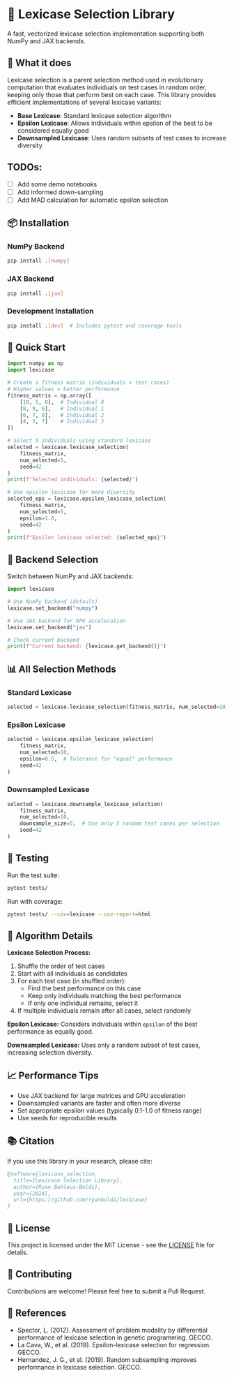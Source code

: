 # 🧬 Lexicase Selection Library

A fast, vectorized lexicase selection implementation supporting both NumPy and JAX backends.

## 🎯 What it does

Lexicase selection is a parent selection method used in evolutionary computation that evaluates individuals on test cases in random order, keeping only those that perform best on each case. This library provides efficient implementations of several lexicase variants:

- **Base Lexicase**: Standard lexicase selection algorithm
- **Epsilon Lexicase**: Allows individuals within epsilon of the best to be considered equally good
- **Downsampled Lexicase**: Uses random subsets of test cases to increase diversity

## TODOs:

- [ ] Add some demo notebooks
- [ ] Add informed down-sampling
- [ ] Add MAD calculation for automatic epsilon selection

## 📦 Installation

### NumPy Backend
```bash
pip install .[numpy]
```

### JAX Backend  
```bash
pip install .[jax]
```

### Development Installation
```bash
pip install .[dev]  # Includes pytest and coverage tools
```

## 🚀 Quick Start

```python
import numpy as np
import lexicase

# Create a fitness matrix (individuals × test cases)
# Higher values = better performance
fitness_matrix = np.array([
    [10, 5, 8],  # Individual 0
    [8, 9, 6],   # Individual 1  
    [6, 7, 9],   # Individual 2
    [4, 3, 7]    # Individual 3
])

# Select 5 individuals using standard lexicase
selected = lexicase.lexicase_selection(
    fitness_matrix, 
    num_selected=5, 
    seed=42
)
print(f"Selected individuals: {selected}")

# Use epsilon lexicase for more diversity
selected_eps = lexicase.epsilon_lexicase_selection(
    fitness_matrix, 
    num_selected=5, 
    epsilon=1.0,
    seed=42
)
print(f"Epsilon lexicase selected: {selected_eps}")
```

## 🔧 Backend Selection

Switch between NumPy and JAX backends:

```python
import lexicase

# Use NumPy backend (default)
lexicase.set_backend("numpy")

# Use JAX backend for GPU acceleration
lexicase.set_backend("jax")

# Check current backend
print(f"Current backend: {lexicase.get_backend()}")
```

## 📊 All Selection Methods

### Standard Lexicase
```python
selected = lexicase.lexicase_selection(fitness_matrix, num_selected=10, seed=42)
```

### Epsilon Lexicase
```python
selected = lexicase.epsilon_lexicase_selection(
    fitness_matrix, 
    num_selected=10, 
    epsilon=0.5,  # Tolerance for "equal" performance
    seed=42
)
```

### Downsampled Lexicase
```python
selected = lexicase.downsample_lexicase_selection(
    fitness_matrix,
    num_selected=10,
    downsample_size=5,  # Use only 5 random test cases per selection
    seed=42
)
```


## 🧪 Testing

Run the test suite:

```bash
pytest tests/
```

Run with coverage:

```bash
pytest tests/ --cov=lexicase --cov-report=html
```

## 🔬 Algorithm Details

**Lexicase Selection Process:**
1. Shuffle the order of test cases
2. Start with all individuals as candidates
3. For each test case (in shuffled order):
   - Find the best performance on this case
   - Keep only individuals matching the best performance
   - If only one individual remains, select it
4. If multiple individuals remain after all cases, select randomly

**Epsilon Lexicase:** Considers individuals within `epsilon` of the best performance as equally good.

**Downsampled Lexicase:** Uses only a random subset of test cases, increasing selection diversity.

## 📈 Performance Tips

- Use JAX backend for large matrices and GPU acceleration
- Downsampled variants are faster and often more diverse
- Set appropriate epsilon values (typically 0.1-1.0 of fitness range)
- Use seeds for reproducible results

## 📚 Citation

If you use this library in your research, please cite:

```bibtex
@software{lexicase_selection,
  title={Lexicase Selection Library},
  author={Ryan Bahlous-Boldi},
  year={2024},
  url={https://github.com/ryanboldi/lexicase}
}
```

## 📄 License

This project is licensed under the MIT License - see the [LICENSE](LICENSE) file for details.

## 🤝 Contributing

Contributions are welcome! Please feel free to submit a Pull Request.

## 🔗 References

- Spector, L. (2012). Assessment of problem modality by differential performance of lexicase selection in genetic programming. GECCO.
- La Cava, W., et al. (2019). Epsilon-lexicase selection for regression. GECCO.
- Hernandez, J. G., et al. (2019). Random subsampling improves performance in lexicase selection. GECCO. 
